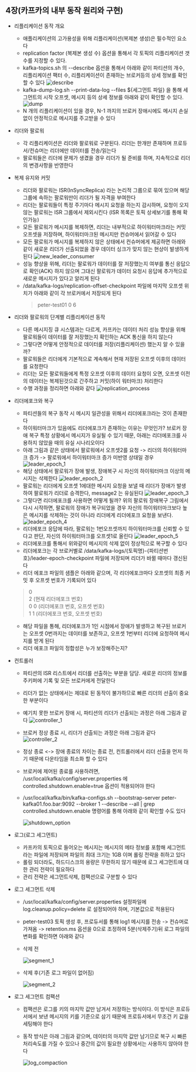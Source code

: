 ## 4장(카프카의 내부 동작 원리와 구현)

* 리플리케이션 동작 개요
  * 애플리케이션의 고가용성을 위해 리플리케이션(복제본 생성)은 필수적인 요소다
  * replication factor (복제본 생성 수) 옵션을 통해서 각 토픽의 리플리케이션 갯수를 지정할 수 있다.
  * kafka-topics.sh 의 --describe 옵션을 통해서 아래와 같이
  파티션의 개수, 리플리케이션 팩터 수, 리플리케이션이 존재하는 브로커등의 상세 정보를 확인할 수 있다
    ![describe](./picture/peter-test01-describe.PNG)
  * kafka-dump-log.sh --print-data-log --files ${세그먼트 파일} 을 통해 세그먼트의 시작 오프셋, 메시지 등의 상세 정보를
  아래와 같이 확인할 수 있다.
    ![dump](./picture/peter-dump.PNG)
  * N 개의 리플리케이션이 있을 경우, N-1 까지의 브로커 장애시에도 메시지 손실없이 안정적으로 메시지를 주고받을 수 있다

* 리더와 팔로워
  * 각 리플리케이션은 리더와 팔로워로 구분된다. 리더는 한개만 존재하며 프로듀서/컨슈머는 리더에만 데이터를 전송/읽는다
  * 팔로워들은 리더에 문제가 생겼을 경우 리더가 될 준비를 하며, 지속적으로 리더의 변경사항을 반영한다

* 복제 유지와 커밋
  * 리더와 팔로워는 ISR(InSyncReplica) 라는 논리적 그룹으로 묶여 있으며 해당 그룹에 속하는 팔로워만이
  리더가 될 자격을 부여한다
  * 리더는 팔로워들이 특정 주기마다 메시지 요청을 하는지 감시하며, 요청이 오지 않는 팔로워는 ISR 그룹에서 제외시킨다
  (ISR 목록은 토픽 상세보기를 통해 확인가능)
  * 모든 팔로워가 메시지를 복제하면, 리더는 내부적으로 하이워터마크라는 커밋 오프셋을 저장하며, 하이워터마크된 메시지만
  컨슈머에서 읽어갈 수 있다
  * 모든 팔로워가 메시지를 복제하지 않은 상태에서 컨슈머에게 제공하면 아래와 같이 새로운 리더가 선출되었을 경우 데이터
  싱크가 맞지 않는 현상이 발생하게 된다
    ![new_leader_consumer](./picture/new_leader_consumer.PNG)
  * 성능 향상을 위해, 리더는 팔로워가 데이터를 잘 저장했는지 여부를 통신 응답으로 확인(ACK) 하지 않으며
  그대신 팔로워가 데이터 요청시 응답에 추가적으로 새로운 메시지가 있다고 알리게 된다
  * /data/kafka-logs/replication-offset-checkpoint 파일에 마지막 오프셋 위치가 아래와 같이 각 브로커에서 저장되게 된다
    > peter-test01 0 6

* 리더와 팔로워의 단계별 리플리케이션 동작
  * 다른 메시지징 큐 시스템과는 다르게, 카프카는 데이터 처리 성능 향상을 위해 팔로워들이 데이터를 잘 저장했는지 확인하는 ACK 통신을 
  하지 않는다
  * 그렇다면 어떻게 안정적으로 데이터를 저장(리플리케이션) 했는지 알 수 있을까?
  * 팔로워들은 리더에게 기본적으로 계속해서 현재 저장된 오프셋 이후의 데이터를 요청한다
  * 리더는 모든 팔로워들에게 특정 오프셋 이후의 데이터 요청이 오면, 오프셋 이전의 데이터는 복제된것으로 간주하고 커밋(하이 워터마크) 처리한다
  * 수행 과정을 정리하면 아래와 같다
    ![replication_process](./picture/replication_process.PNG)

* 리더에포크와 복구
  * 파티션들의 복구 동작 시 메시지 일관성을 위해서 리더에포크라는 것이 존재한다
  * 하이워터마크가 있음에도 리더에포크가 존재하는 이유는 무엇인가? 브로커 장애 복구 특정 상황에서 메시지가 유실될 수 있기 때문, 아래는 리더에포크를 
  사용하지 않았을 때의 유실 시나리오이다
  * 아래 그림과 같은 상태에서 팔로워에서 오프셋2를 요청 -> 리더의 하이워터마크 증가 -> 팔로워에서 하이워터마크 증가 미반영 상태일 경우
    ![leader_epoch_1](./picture/leader_epoch_1.PNG)
  * 해당 상태에서 팔로워가 장애 발생, 장애복구 시 자신의 하이워터마크 이상의 메시지는 삭제한다
    ![leader_epoch_2](./picture/leader_epoch_2.PNG)
  * 팔로워는 리더에게 오프셋 1에대한 메시지 요청을 보낼 때 리더가 장애가 발생하여 팔로워가 리더로 승격한다, message2 는 유실된다
    ![leader_epoch_3](./picture/leader_epoch_3.PNG)
  * 그렇다면 리더에포크를 사용하면 어떻게 될까? 위의 팔로워 장애복구 그림에서 다시 시작하면, 팔로워의 장애가 복구되었을 경우 자신의 하이워터마크보다
  높은 메시지를 삭제하는 것이 아니라 리더에게 리더에포크 요청을 보낸다.
    ![leader_epoch_4](./picture/leader_epoch_4.PNG)
  * 리더에포크 응답에 따라, 팔로워는 1번오프셋까지 하이워터마크를 신뢰할 수 있다고 판단, 자신의 하이워터마크를 오프셋1로 올린다
    ![leader_epoch_5](./picture/leader_epoch_5.PNG)
  * 리더에포크를 통해서 위와같이 메시지의 삭제 없이 정상적으로 복구할 수 있다
  * 리더에포크는 각 브로커별로 /data/kafka-logs/{토픽명}-{파티션번호}/leader-epoch-checkpoint 파일에 저장되며 리더가 바뀔 때마다 갱신된다
  * 리더 에포크 파일의 샘플은 아래와 같으며, 각 리더에포크마다 오프셋의 최종 커밋 후 오프셋 번호가 기록되어 있다
  > 0<br>2 (현재 리더에포크 번호)<br>0 0 (리더에포크 번호, 오프셋 번호)<br>1 1 (리더에포크 번호, 오프셋 번호)
  * 해당 파일을 통해, 리더에포크가 1인 시점에서 장애가 발생하고 복구된 브로커는 오프셋 0번까지는 데이터를 보존하고, 오프셋 1번부터 리더에 요청하여 메시지를 받게 된다
  * 리더 에포크 파일의 정합성은 누가 보장해주는지?

* 컨트롤러
  * 파티션의 ISR 리스트에서 리더를 선출하는 부분을 담당. 새로운 리더의 정보를 주키퍼에 기록 및 모든 브로커에게 전달한다
  * 리더가 없는 상태에서는 제대로 된 동작이 불가하므로 빠른 리더의 선출이 중요한 부분이다
  * 예기치 못한 브로커 장애 시, 파티션의 리더가 선출되는 과정은 아래 그림과 같다
    ![controller_1](./picture/controller_1.PNG)
  * 브로커 정상 종료 시, 리더가 선출되는 과정은 아래 그림과 같다
    ![controller_2](./picture/controller_2.PNG)
  * 정상 종료 <-> 장애 종료의 차이는 종료 전, 컨트롤러에서 리더 선출을 먼저 하기 때문에 다운타임을 최소화 할 수 있다
  * 브로커에 제어된 종료를 사용하려면, /usr/local/kafka/config/server.properties 에 controlled.shutdown.enable=true 옵션이 적용되어야 한다
  * /usr/local/kafka/bin/kafka-configs.sh --bootstrap-server peter-kafka01.foo.bar:9092 --broker 1 --describe --all | grep controlled.shutdown.enable 명령어를 통해 아래와 같이 확인할 수도 있다
  
    ![shutdown_option](./picture/shutdown_option.PNG)

* 로그(로그 세그먼트)
  * 카프카의 토픽으로 들어오는 메시지는 메시지의 메타 정보를 포함해 세그먼트라는 파일에 저장되며 파일의 최대 크기는 1GB 이며 롤링 전략을 취하고 있다
  * 롤링 되더라도, 하드디스크의 용량은 무한하지 않기 때문에 로그 세그먼트에 대한 관리 전략이 필요하다
  * 관리 전략은 세그먼트삭제, 컴팩션으로 구분할 수 있다

* 로그 세그먼트 삭제
  * /usr/local/kafka/config/server.properties 설정파일에 log.cleanup.policy=delete 로 설정되어야 하며, 기본값으로 적용된다
  * peter-test03 토픽 생성 후, 프로듀서를 통해 log1 메시지를 전송 -> 컨슈머로 가져옴 -> retention.ms 옵션을 0으로 조정하여 5분(삭제주기)뒤 로그 파일의 변화를 확인하면 아래와 같다
  * 삭제 전
  
    ![segment_1](./picture/segment_1.PNG)
  * 삭제 후(기존 로그 파일이 없어짐)
  
    ![segment_2](./picture/segment_2.PNG)
  
* 로그 세그먼트 컴팩션
  * 컴팩션은 로그를 키의 마지막 값만 남겨서 저장하는 방식이다. 이 방식은 프로듀서에서 보낸 메시지의 키를 기준으로 삼기 때문에 프로듀서에서 무조건 키 값을 세팅해야 한다
  * 동작 방식은 아래 그림과 같으며, 데이터의 마지막 값만 남기므로 복구 시 빠른 처리속도를 가질 수 있으나 중간의 값이 필요한 상황에서는 사용하지 않아야 한다
  
    ![log_compaction](./picture/log_compaction.PNG)
